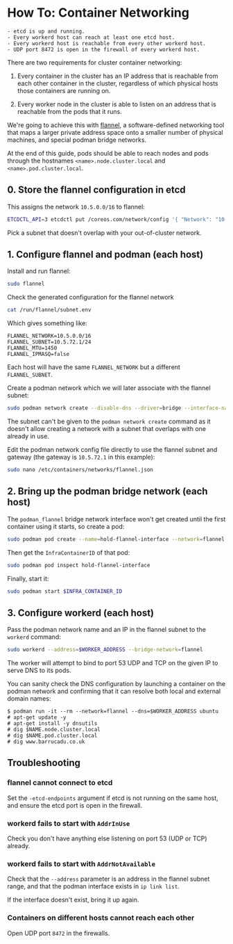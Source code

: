 # How To: Container Networking

```admonish info title="Prerequsiites"
- etcd is up and running.
- Every workerd host can reach at least one etcd host.
- Every workerd host is reachable from every other workerd host.
- UDP port 8472 is open in the firewall of every workerd host.
```

There are two requirements for cluster container networking:

1. Every container in the cluster has an IP address that is reachable from each
   other container in the cluster, regardless of which physical hosts those
   containers are running on.

2. Every worker node in the cluster is able to listen on an address that is
   reachable from the pods that it runs.

We're going to achieve this with [flannel][], a software-defined networking tool
that maps a larger private address space onto a smaller number of physical
machines, and special podman bridge networks.

At the end of this guide, pods should be able to reach nodes and pods through
the hostnames `<name>.node.cluster.local` and `<name>.pod.cluster.local`.


## 0. Store the flannel configuration in etcd

This assigns the network `10.5.0.0/16` to flannel:

```bash
ETCDCTL_API=3 etcdctl put /coreos.com/network/config '{ "Network": "10.5.0.0/16", "Backend": {"Type": "vxlan"}}'
```

Pick a subnet that doesn't overlap with your out-of-cluster network.


## 1. Configure flannel and podman (each host)

Install and run flannel:

```bash
sudo flannel
```

Check the generated configuration for the flannel network

```bash
cat /run/flannel/subnet.env
```

Which gives something like:

```
FLANNEL_NETWORK=10.5.0.0/16
FLANNEL_SUBNET=10.5.72.1/24
FLANNEL_MTU=1450
FLANNEL_IPMASQ=false
```

Each host will have the same `FLANNEL_NETWORK` but a different `FLANNEL_SUBNET`.

Create a podman network which we will later associate with the flannel subnet:

```bash
sudo podman network create --disable-dns --driver=bridge --interface-name=podman_flannel -o mtu=$FLANNEL_MTU flannel
```

The subnet can't be given to the `podman network create` command as it doesn't
allow creating a network with a subnet that overlaps with one already in use.

Edit the podman network config file directly to use the flannel subnet and
gateway (the gateway is `10.5.72.1` in this example):

```bash
sudo nano /etc/containers/networks/flannel.json
```


## 2. Bring up the podman bridge network (each host)

The `podman_flannel` bridge network interface won't get created until the first
container using it starts, so create a pod:

```bash
sudo podman pod create --name=hold-flannel-interface --network=flannel
```

Then get the `InfraContainerID` of that pod:

```bash
sudo podman pod inspect hold-flannel-interface
```

Finally, start it:

```bash
sudo podman start $INFRA_CONTAINER_ID
```


## 3. Configure workerd (each host)

Pass the podman network name and an IP in the flannel subnet to the `workerd`
command:

```bash
sudo workerd --address=$WORKER_ADDRESS --bridge-network=flannel
```

The worker will attempt to bind to port 53 UDP and TCP on the given IP to serve
DNS to its pods.

You can sanity check the DNS configuration by launching a container on the
podman network and confirming that it can resolve both local and external domain
names:

```
$ podman run -it --rm --network=flannel --dns=$WORKER_ADDRESS ubuntu
# apt-get update -y
# apt-get install -y dnsutils
# dig $NAME.node.cluster.local
# dig $NAME.pod.cluster.local
# dig www.barrucadu.co.uk
```


## Troubleshooting

### flannel cannot connect to etcd

Set the `-etcd-endpoints` argument if etcd is not running on the same host, and
ensure the etcd port is open in the firewall.

### workerd fails to start with `AddrInUse`

Check you don't have anything else listening on port 53 (UDP or TCP) already.

### workerd fails to start with `AddrNotAvailable`

Check that the `--address` parameter is an address in the flannel subnet range,
and that the podman interface exists in `ip link list`.

If the interface doesn't exist, bring it up again.

### Containers on different hosts cannot reach each other

Open UDP port `8472` in the firewalls.

[flannel]: https://github.com/flannel-io/flannel/
